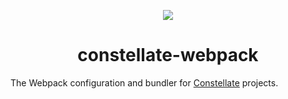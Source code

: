 <p align="center">
  <img src="https://cdn.rawgit.com/ctrlplusb/constellate/20baeb89/assets/logo.png" />
</p>

<h1 align="center">constellate-webpack</h1>

The Webpack configuration and bundler for [Constellate](https://github.com/ctrlplusb/constellate) projects.
